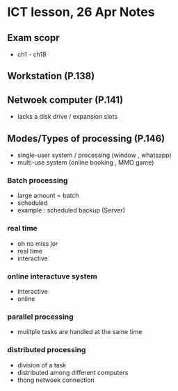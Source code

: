 # ICT lesson, 26 Apr Notes #

## Exam scopr ##
- ch1 - ch18 

## Workstation (P.138) ##

## Netwoek computer (P.141) ##
- lacks a disk drive / expansion slots

## Modes/Types of processing (P.146) ##
- single-user system / processing (window , whatsapp)
- multi-use system (online booking , MMO game)

### Batch processing ###
- large amount = batch
- scheduled 
- example : scheduled backup (Server)

### real time ###
- oh no miss jor
- real time 
- interactive

### online interactuve system ###
- interactive 
- online

### parallel processing ###
- mulitple tasks are handled at the same time

### distributed processing ###
- division of a task 
- distributed among different computers 
- thong netwoek connection 